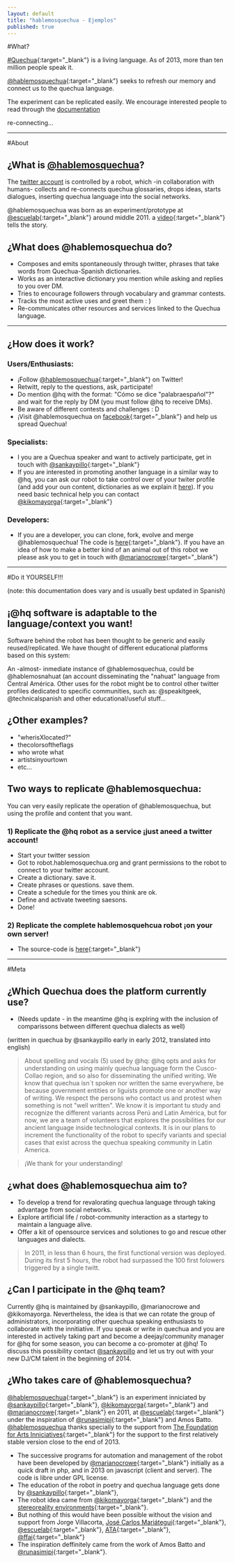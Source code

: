 ```yaml
---
layout: default
title: "hablemosquechua - Ejemplos"
published: true
---
```


#What?

[#Quechua](http://es.wikipedia.org/wiki/Quechua){:target="_blank"} is a living language. As of 2013, more than ten million people speak it.

[@hablemosquechua](https://twitter.com/hablemosquechua){:target="_blank"} seeks to refresh our memory and connect us to the quechua language.

The experiment can be replicated easily. We encourage interested people to read through	the [documentation](http://hablemosquechua.org/ejemplos.html)

re-connecting...

------

#About

## ¿What is [@hablemosquechua](https://twitter.com/hablemosquechua)?

The [twitter account](https://twitter.com/hablemosquechua) is controlled by a robot, which
-in collaboration with humans- collects and re-connects quechua glossaries, drops ideas, starts dialogues, inserting quechua language into the social networks.

@hablemosquechua was born as an experiment/prototype at [@escuelab](http://twitter.com/escuelab){:target="_blank"} around middle 2011. a [video](http://www.youtube.com/watch?v=l4NFPkpkIzQ){:target="_blank"} tells the story.

## ¿What does @hablemosquechua do?

- Composes and emits spontaneously through twitter, phrases that take words from Quechua-Spanish dictionaries.
- Works as an interactive dictionary you mention while asking and replies to you over DM.
- Tries to encourage followers through vocabulary and grammar contests. 
- Tracks the most active uses and greet them : )
- Re-communicates other resources and services linked to the Quechua language.

---------------------

## ¿How does it work?


### Users/Enthusiasts:
* ¡Follow [@hablemosquechua](https://twitter.com/hablemosquechua){:target="_blank"} on Twitter!
* Retwitt, reply to the questions, ask, participate!
* Do mention @hq with the format: "Cómo se dice "palabraespañol"?" and wait for the reply by DM (you must follow @hq to receive DMs).
* Be aware of different contests and challenges : D
* ¡Visit @hablemosquechua on [facebook](https://www.facebook.com/pages/Hablemos-Quechua/115844255170141?fref=ts){:target="_blank"} and help us spread Quechua!

### Specialists:
* I you are a Quechua speaker and want to actively participate, get in touch with [@sankaypillo](https://twitter.com/sankaypillo){:target="_blank"}
* If you are interested in promoting another language in a similar way to @hq, you can ask our robot to take control over of your twiter profile (and add your oun content, dictionaries as we explain it [here](http://hablemosquechua.org)). If you need basic technical help you can contact [@kikomayorga](https://twitter.com/kikomayorga){:target="_blank"}

### Developers:
* If you are a developer, you can clone, fork, evolve and merge @hablemosquechua! The code is [here](https://github.com/merunga/hablemosquechua/){:target="_blank"}. If you have an idea of how to make a better kind of an animal out of this robot we please ask you to get in touch with [@marianocrowe](http://twitter.com/marianocrowe){:target="_blank"}

------------------

#Do it YOURSELF!!!


(note: this documentation does vary and is usually best updated in Spanish)

## ¡@hq software is adaptable to the language/context you want!

Software behind the robot has been thought to be generic and easily reused/replicated. We have thought of different educational platforms based on this system:

An -almost- inmediate instance of @hablemosquechua, could be @hablemosnahuat (an account disseminating the "nahuat" language from Central América. Other uses for the robot might be to control other twitter profiles dedicated to specific communities, such as: @speakitgeek, @technicalspanish and other educational/useful stuff...


## ¿Other examples?

- "wherisXlocated?"
- thecolorsoftheflags
- who wrote what
- artistsinyourtown
- etc...

## Two ways to replicate @hablemosquechua:
You can very easily replicate the operation of @hablemosquechua, but using the profile and content that you want.

### 1) Replicate the @hq robot as a service ¡just aneed a twitter account!

* Start your twitter session
* Got to robot.hablemosquechua.org and grant permissions to the robot to connect to your twitter account. 
* Create a dictionary. save it.
* Create phrases or questions. save them.
* Create a schedule for the times you think are ok.
* Define and activate tweeting saesons. 
* Done!

### 2) Replicate the complete hablemosquehcua robot ¡on your own server! 
* The source-code is [here](https://github.com/merunga/hablemosquechua/){:target="_blank"}

------------------

#Meta

## ¿Which Quechua does the platform currently use?

* (Needs update - in the meantime @hq is explring with the inclusion of comparissons between different quechua dialects as well)

(written in quechua by @sankaypillo early in early 2012, translated into english)
> About spelling and vocals (5) used by @hq: @hq opts and asks for understanding on using mainly quechua language form the Cusco-Collao region, and so also for disseminating the unified writing. We know that quechua isn`t spoken nor written the same everywhere, be because government entities or liguists promote one or another way of writing. We respect the persons who contact us and protest when something is not "well written". We know it is important tu study and recognize the different variants across Perú and Latin América, but for now, we are a team of volunteers that explores the possibilities for our ancient language inside technological contexts. It is in our plans to increment the functionality of the robot to specify variants and special cases that exist across the quechua speaking community in Latin America. 

>¡We thank for your understanding!

## ¿what does @hablemosquechua aim to?

- To develop a trend for revalorating quechua language through taking advantage from social networks.
- Explore artificial life / robot-community interaction as a startegy to maintain a language alive. 
- Offer a kit of opensource services and solutiones to go and rescue other languages and dialects. 

> In 2011, in less than 6 hours, the first functional version was deployed.
> During its first 5 hours, the robot had surpassed the 100 first folowers triggered by a single twitt.

## ¿Can I participate in the @hq team?

Currently @hq is maintained by @sankaypillo, @marianocrowe and @kikomayorga. Nevertheless, the idea is that we can rotate the group of administrators, incorporating other quechua speaking enthusiasts to collaborate with the innitiative. If you speak or write in quechua and you are interested in actively taking part and become a deejay/community manager for @hq for some season, you can become a co-promoter at @hq! To discuss this possibility contact [@sankaypillo](http://twitter.com/sankaypillo) and let us try out with your new DJ/CM talent in the beginning of 2014.

## ¿Who takes care of @hablemosquechua?

[@hablemosquechua](https://twitter.com/hablemosquechua){:target="_blank"} is an experiment inniciated by 
[@sankaypillo](https://twitter.com/sankaypillo){:target="_blank"},
[@kikomayorga](https://twitter.com/kikomayorga){:target="_blank"}
and [@marianocrowe](https://twitter.com/marianocrowe){:target="_blank"} en 2011, at
[@escuelab](https://twitter.com/escuehttps://www.facebook.com/pages/Hablemos-Quechua/115844255170141?fref=tslab){:target="_blank"} under the inspiration of
[@runasimipi](https://twitter.com/runasimipi){:target="_blank"} and Amos Batto. 
[@hablemosquechua](https://twitter.com/hablemosquechua) thanks specially to the support from 
[The Foundation for Arts Inniciatives](http://www.ffaiarts.net){:target="_blank"}
for the support to the first relatively stable version close to the end of 2013.

- The successive programs for automation and management of the robot have been developed by [@marianocrowe](http://twitter.com/marianocrowe){:target="_blank"} initially as a quick draft in php, and in 2013 on javascript (client and server). The code is libre under GPL license. 
- The education of the robot in poetry and quechua language gets done by [@sankaypillo](http://twitter.com/sankaypillo){:target="_blank"}, 
- The robot idea came from [@kikomayorga](http://twitter.com/kikomayorga){:target="_blank"} and the [stereoreality environments](http://www.youtube.com/watch?v=R6_0QouYptE){:target="_blank"}. 
- But nothing of this would have been possible without the vision and support from Jorge Villacorta, [José Carlos Mariátegui](http://twitter.com/tupacamauta){:target="_blank"}, [@escuelab](http://twitter.com/escuelab){:target="_blank"}, [ATA](http://ata.org.pe/){:target="_blank"}, [@ffai](http://www.ffaiarts.net/){:target="_blank"}
- The inspiration deffinitely came from the work of Amos Batto and [@runasimipi](http://twitter.com/runasimipi){:target="_blank"}.